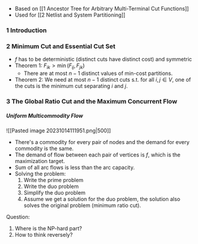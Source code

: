 * Based on [[1 Ancestor Tree for Arbitrary Multi-Terminal Cut Functions]]
* Used for [[2 Netlist and System Partitioning]]

### 1 Introduction

### 2 Minimum Cut and Essential Cut Set

* $f$ has to be deterministic (distinct cuts have distinct cost) and symmetric
* Theorem 1: $F_{ik} > \min(F_{ij}, F_{jk})$
	* There are at most $n-1$ distinct values of min-cost partitions.
* Theorem 2: We need at most $n-1$ distinct cuts s.t. for all $i, j \in V$, one of the cuts is the minimum cut separating $i$ and $j$.

### 3 The Global Ratio Cut and the Maximum Concurrent Flow

##### Uniform Multicommodity Flow

![[Pasted image 20231014111951.png|500]]

* There's a commodity for every pair of nodes and the demand for every commodity is the same.
* The demand of flow between each pair of vertices is $f$, which is the maximization target.
* Sum of all arc flows is less than the arc capacity.
* Solving the problem:
	1. Write the prime problem
	2. Write the duo problem
	3. Simplify the duo problem
	4. Assume we get a solution for the duo problem, the solution also solves the original problem (minimum ratio cut).

Question:

1. Where is the NP-hard part?
2. How to think reversely?
